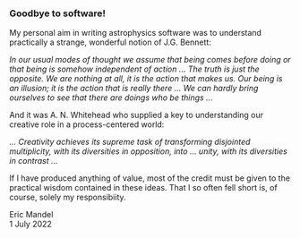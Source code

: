 ### Goodbye to software!

My personal aim in writing astrophysics software was to understand practically a strange, wonderful notion of J.G. Bennett:

*In our usual modes of thought we assume that being comes before doing or that being is somehow independent of action ...
The truth is just the opposite. We are nothing at all, it is the action that makes us. Our being is an illusion; it is the
action that is really there ... We can hardly bring ourselves to see that there are doings who be things ...*

And it was A. N. Whitehead who supplied a key to understanding our creative role in a process-centered world:

*... Creativity achieves its supreme task  of transforming disjointed multiplicity, with its diversities in opposition, into ... unity, with its diversities in contrast ...*

If I have produced anything of value, most of the credit must be given to the practical wisdom contained in these ideas. That I so often fell short is, of course, solely my responsibiity.

Eric Mandel<br>
1 July 2022
